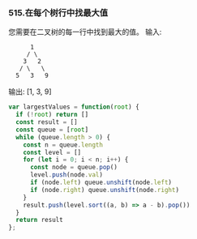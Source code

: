 ### 515.在每个树行中找最大值
您需要在二叉树的每一行中找到最大的值。
输入: 

          1
         / \
        3   2
       / \   \  
      5   3   9 

输出: [1, 3, 9]

```js
var largestValues = function(root) {
  if (!root) return []
  const result = []
  const queue = [root]
  while (queue.length > 0) {
    const n = queue.length
    const level = []
    for (let i = 0; i < n; i++) {
      const node = queue.pop()
      level.push(node.val)
      if (node.left) queue.unshift(node.left)
      if (node.right) queue.unshift(node.right)
    }
    result.push(level.sort((a, b) => a - b).pop())
  }
  return result
};
```